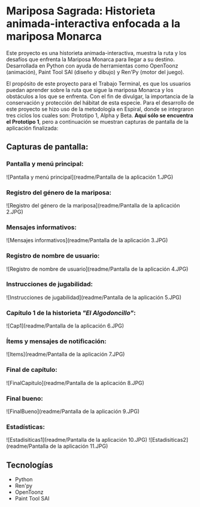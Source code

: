 # Mariposa Sagrada: Historieta animada-interactiva enfocada a la mariposa Monarca

Este proyecto es una historieta animada-interactiva, muestra la ruta y los desafíos que enfrenta la Mariposa Monarca para llegar a su destino. Desarrollada en Python con ayuda de herramientas como OpenToonz (animación), Paint Tool SAI (diseño y dibujo) y Ren'Py (motor del juego).

El propósito de este proyecto para el Trabajo Terminal, es que los usuarios puedan aprender sobre la ruta que sigue la mariposa Monarca y los obstáculos a los que se enfrenta. Con el fin de divulgar, la importancia de la conservación y protección del hábitat de esta especie. Para el desarrollo de este proyecto se hizo uso de la metodología en Espiral, donde se integraron tres ciclos los cuales son: Prototipo 1, Alpha y Beta. **Aquí sólo se encuentra el Prototipo 1**, pero a continuación se muestran capturas de pantalla de la aplicación finalizada:

## Capturas de pantalla:
### Pantalla y menú principal:
![Pantalla y menú principal](readme/Pantalla de la aplicación 1.JPG)

### Registro del género de la mariposa:
![Registro del género de la mariposa](readme/Pantalla de la aplicación 2.JPG)

### Mensajes informativos:
![Mensajes informativos](readme/Pantalla de la aplicación 3.JPG)

### Registro de nombre de usuario:
![Registro de nombre de usuario](readme/Pantalla de la aplicación 4.JPG)

### Instrucciones de jugabilidad:
![Instrucciones de jugabilidad](readme/Pantalla de la aplicación 5.JPG)

### Capítulo 1 de la historieta *"El Algodoncillo"*:
![Cap1](readme/Pantalla de la aplicación 6.JPG)

### Ítems y mensajes de notificación:
![Items](readme/Pantalla de la aplicación 7.JPG)

### Final de capítulo:
![FinalCapitulo](readme/Pantalla de la aplicación 8.JPG)

### Final bueno:
![FinalBueno](readme/Pantalla de la aplicación 9.JPG)

### Estadísticas:
![Estadisiticas1](readme/Pantalla de la aplicación 10.JPG)
![Estadisiticas2](readme/Pantalla de la aplicación 11.JPG)


## Tecnologías
- Python
- Ren'py
- OpenToonz
- Paint Tool SAI
